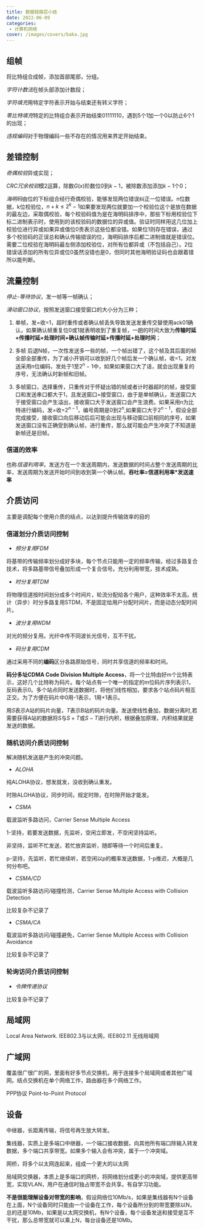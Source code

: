 ```yaml
---
title: 数据链路层小结
date: 2022-06-09
categories:
 - 计算机网络
cover: /images/covers/baka.jpg
---
```



## 组帧
将比特组合成帧，添加首部尾部，分组。

*字符计数法*在帧头部添加计数段；

*字符填充*用特定字符表示开始与结束还有转义字符；

*零比特填充*特定的比特组合表示开始结束01111110，遇到5个1加一个0以防止6个1的出现；

*违规编码*对于物理编码一些不存在的情况用来界定开始结束。
## 差错控制

*奇偶校验*异或实现；

*CRC冗余校验*模2运算，除数$G(x)$阶数位$0$到$k-1$，被除数添加添加$k-1$个0；

*海明码*由位的下标组合经行奇偶校验，能够发现两位错误纠正一位错误。n位数据，k位校验位，$n+k\leq2^{k}-1$如果要发现两位就要加一个校验位这个是放在数据的最左边，采取偶校验，每个校验码值为是在海明码排序中，那些下标用校验位下标二进制表示时，使用到的该校验码的数据位的异或值。验证时同样用这几位加上校验位进行异或如果异或值位0责表示这些位都没错。如果位1则存在错误，通过多个校验码的正误总和确认传输错误的位，海明码排序后都二进制值就是错误位。需要二位校验在海明码最左侧添加校验位，对所有位都异或（不包括自己）。2位错误话添加的所有位异或位0虽然没错也是0，但同时其他海明验证码也会跟着错所以能判断。

##  流量控制

*停止-等待协议*，发一帧等一帧确认；

*滑动窗口协议*，按照发送窗口接受窗口的大小分为三种；

1. 单帧，发=收=1，超时重传或者确认帧丢失导致发送发重传交替使用ack01确认，如果确认帧重复位0或1就表明收到了重复帧，一趟的时间大致为**传输时延+传播时延+处理时间+确认帧传输时延+传播时延+处理时间**；

2. 多帧 后退N帧，一次性发送多一些的帧，一个帧出错了，这个帧及其后面的帧全部全部重传，为了减小开销可以收到好几个帧后发一个确认帧，收=1，对发送采用n位编码，发处于1至$2^n-1$中，如果如果窗口大了话，就会出现重复的序号，无法确认时新帧和旧帧。

3. 多帧窗口，选择重传，只重传对于怀疑出错的帧或者计时器超时的帧，接受窗口和发送串口都大于1，且发送窗口=接受窗口，由于是单帧确认，发送窗口大于接受窗口会产生溢出，接收窗口大于发送窗口会产生浪费。如果采用n为比特进行编码，发=收=$2^{n-1}$，编号周期是0到$2^n$,如果窗口大于$2^{n-1}$，假设全部完成接受，接收窗口向后移动后后可能会出现与移动窗口前相同的序号，如果发送窗口没有正确受到确认帧，进行重传，那么就可能会产生冲突了不知道是新帧还是旧帧。

### 信道的效率

也称*信道利用率*，发送方在一个发送周期内，发送数据的时间占整个发送周期的比率，发送周期为发送开始时间到收到第一个确认帧。**吞吐率=信道利用率*发送速率**

## 介质访问

主要是调配每个使用介质的结点，以达到提升传输效率的目的

### 信道划分介质访问控制

- *频分复用FDM*

将基带的传输频率划分成好多块，每个节点只能用一定的频率传输，经过多路复合技术，将多路基带信号叠加形成一个复合信号。充分利用带宽，技术成熟。


- *时分复用TDM*

将物理信道按时间划分成多个时间片，轮流分配给各个用户，这种效率不太高。统计（异步）时分多路复用STDM，不是固定给用户分配时间片，而是动态分配时间片。

- *波分复用WDM*

对光的频分复用。光纤中传不同波长光信号，互不干扰。

- *码分复用CDM*

通过采用不同的**编码**区分各路原始信号，同时共享信道的频率和时间。

**码分多址CDMA Code Division Multiple Access**，将一个比特由好m个比特表示，这好几个比特称为码片。每个站点有一个唯一的指定的m位码片序列表示1，反码表示0。多个站点同时发送数据时，将他们线性相加，要求各个站点码片相互正交。为了方便在码片中0用-1表示，1用+1表示。

用$S$表示A站的码片向量，$T$表示B站的码片向量。发送使线性叠加，数据分离时,若需要获得A站的数据将$S$与$S+T$或$S-T$进行内积，根据叠加原理，内积结果就是发送的数据。

### 随机访问介质访问控制

解决随机发送是产生的冲突问题。

- *ALOHA*

纯ALOHA协议，想发就发，没收到确认重发。

时隙ALOHA协议，同步时间，规定时隙，在时隙开始才能发。

- *CSMA*

载波监听多路访问，Carrier Sense Multiple Access

1-坚持，若要发送数据，先监听，空闲立即发，不空闲坚持监听。

非坚持，监听不忙发送，若忙放弃监听，随即等待一个时间后重复。

p-坚持，先监听，若忙继续听，若空闲以p的概率发送数据，1-p推迟，大概是几何分布吧。

- *CSMA/CD*

载波监听多路访问/碰撞检测，Carrier Sense Multiple Access with Collision Detection

比较复杂不记录了

- *CSMA/CA*

载波监听多路访问/碰撞避免，Carrier Sense Multiple Access with Collision Avoidance

比较复杂不记录了

### 轮询访问介质访问控制

- *令牌传递协议*

比较复杂不记录了


## 局域网

Local Area Network. IEE802.3与以太网，IEE802.11 无线局域网 

## 广域网

覆盖很广很广的网，里面有好多节点交换机，用于连接多个局域网或者其他广域网。结点交换机在单个网络工作，路由器在多个网络工作。

PPP协议 Point-to-Point Protocol


## 设备


中继器，长距离传输，将信号再生放大转发。

集线器，实质上是多端口中继器，一个端口接收数据，向其他所有端口除输入转发数据，多个端口共享带宽。如果多个输入会有冲突，属于一个冲突域。

网桥，将多个以太网连起来，组成一个更大的以太网

局域网交换器，本质上是多端口的网桥，将网络划分成更小的冲突域，提供更高带宽，实现VLAN，用户在通信时独占带宽不会共享。有自学习功能。

**不是很能理解设备对带宽的影响**，假设网络位10Mb/s，如果是集线器有N个设备在上面，N个设备同时只能由一个设备在工作，每个设备所分到的带宽要除以N，总的还是10Mb，如果是以太网交换机，有N个设备，每个设备发送和接受是互不干扰，那么总带宽就可以乘上N，每台设备还是10Mb。